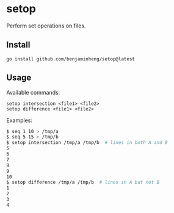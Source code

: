 # setop

Perform set operations on files.

## Install

```
go install github.com/benjaminheng/setop@latest
```

## Usage

Available commands:

```
setop intersection <file1> <file2>
setop difference <file1> <file2>
```

Examples:

```bash
$ seq 1 10 > /tmp/a
$ seq 5 15 > /tmp/b
$ setop intersection /tmp/a /tmp/b  # lines in both A and B
5
6
7
8
9
10
$ setop difference /tmp/a /tmp/b  # lines in A but not B
1
2
3
4
```
